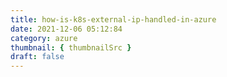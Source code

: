 ```yaml
---
title: how-is-k8s-external-ip-handled-in-azure
date: 2021-12-06 05:12:84
category: azure
thumbnail: { thumbnailSrc }
draft: false
---
```


